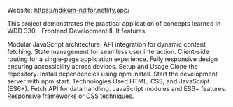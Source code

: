 Website: https://ndikum-ndifor.netlify.app/

This project demonstrates the practical application of concepts learned in WDD 330 - Frontend Development II. It features:

Modular JavaScript architecture.
API integration for dynamic content fetching.
State management for seamless user interaction.
Client-side routing for a single-page application experience.
Fully responsive design ensuring accessibility across devices.
Setup and Usage
Clone the repository.
Install dependencies using npm install.
Start the development server with npm start.
Technologies Used
HTML, CSS, and JavaScript (ES6+).
Fetch API for data handling.
JavaScript modules and ES6+ features.
Responsive frameworks or CSS techniques.